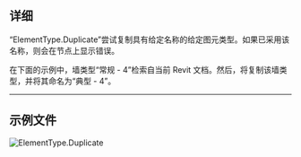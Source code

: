 ## 详细
“ElementType.Duplicate”尝试复制具有给定名称的给定图元类型。如果已采用该名称，则会在节点上显示错误。

在下面的示例中，墙类型“常规 - 4”检索自当前 Revit 文档。然后，将复制该墙类型，并将其命名为“典型 - 4”。
___
## 示例文件

![ElementType.Duplicate](./Revit.Elements.ElementType.Duplicate_img.jpg)
